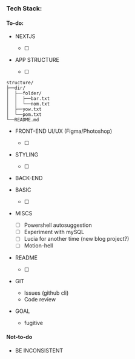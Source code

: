 ### Tech Stack:


#### To-do:

- NEXTJS

  - [ ]

- APP STRUCTURE

  - [ ]

```
structure/
├──dir/
│  ├──folder/
│  │  ├──bar.txt
│  │  └──nom.txt
│  ├──yow.txt
│  └──pom.txt
└──README.md
```

- FRONT-END UI/UX (Figma/Photoshop)

  - [ ]

- STYLING

  - [ ]

- BACK-END

- BASIC

  - [ ]


- MISCS

  - [ ] Powershell autosuggestion
  - [ ] Experiment with mySQL
  - [ ] Lucia for another time (new blog project?)
  - [ ] Motion-hell

- README

  - [ ]

- GIT

  - Issues (github cli)
  - Code review

- GOAL

  - fugitive

#### Not-to-do

- BE INCONSISTENT
